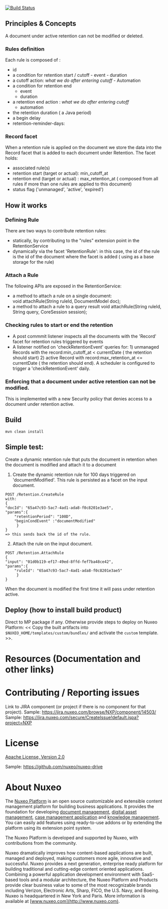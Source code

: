 [![Build Status](https://qa.nuxeo.org/jenkins/buildStatus/icon?job=Sandbox/sandbox_nuxeo-retention-master)](https://qa.nuxeo.org/jenkins/job/Sandbox/job/sandbox_nuxeo-retention-master/)

## Principles & Concepts

A document under active retention can not be modified or deleted. 

### Rules definition


Each rule is composed of :

 - id
 - a condition for retention start / cutoff
       - event
       - duration       
 - a cutoff action: *what we do after entering cutoff*
       - Automation 
 - a condition for retention end
      - event
      - duration   
 - a retention end action : *what we do after entering cutoff*
      - automation 
 - the retention duration ( a Java period)
 - a begin delay 
 - retention-reminder-days: 
  


### Record facet

When a retention rule is applied on the document we store the data into the  Record facet that is added to each document under Retention.
The facet holds:


   - associated rule(s)
   - retention start (target or actual): min_cutoff_at
   - retention end  (target or actual) : max_retention_at ( composed from all rules if more than one rules are applied to this document)
   - status flag  ('unmanaged', 'active', 'expired')



## How it works

### Defining Rule 

There are two ways to contribute retention rules:
- statically, by contributing to the "rules" extension point in the RetentionService
- dynamically via the facet 'RetentionRule': in this case, the id of the rule is the id of the document where the facet is added ( using as a base storage for the rule)

### Attach a Rule

The following APIs are exposed in the RetentionService:
- a method to attach a rule on a single document:     
void attachRule(String ruleId, DocumentModel doc);
- a method to attach a rule to a query result
void attachRule(String ruleId, String query, CoreSession session);



### Checking rules to start or end the retention

- A post commmit listener inspects all the documents with the 'Record' facet for retention rules triggered by events
- A listener notified on 'checkRetentionEvent' queries  for: 
          1) unmanaged Records with the record:min_cutoff_at < currentDate ( the retention       should start)
          2) active Record with record:max_retention_at <= currentDate ( the retention should end).
       A scheduler is configured to trigger a 'checkRetentionEvent' daily. 

### Enforcing that a document under active retention can not be modified.

This is implemented with a new Security policy that denies access to a document under retention active.


## Build

    mvn clean install


## Simple test:
Create a dynamic retention rule that puts the document in retention when the document is modified and attach it to a document

1. Create the dynamic retention rule for 100 days triggered on 'documentModified'.
This rule is persisted as a facet on the input document.
```
POST /Retention.CreateRule
with:
{
"docId": "65a47c93-5ac7-4ad1-ada8-f0c8201e3ae5", 
"params":{
	"retentionPeriod": "100D",
	"beginCondEvent" :"documentModified"
     }
}
=> this sends back the id of the rule.
```
2. Attach the rule on the input document.
```
POST /Retention.AttachRule
{
"input": "01d0b119-ef17-49ed-8ffd-fef7ba48ce42", 
"params":{
	"ruleId": "65a47c93-5ac7-4ad1-ada8-f0c8201e3ae5"
     }
}
```
When the document is modified the first time it will pass under retention active.



## Deploy (how to install build product)

Direct to MP package if any. Otherwise provide steps to deploy on Nuxeo Platform: << Copy the built artifacts into `$NUXEO_HOME/templates/custom/bundles/` and activate the `custom` template. >>.

# Resources (Documentation and other links)

# Contributing / Reporting issues

Link to JIRA component (or project if there is no component for that project).
Sample: https://jira.nuxeo.com/browse/NXP/component/14503/
Sample: https://jira.nuxeo.com/secure/CreateIssue!default.jspa?project=NXP

# License

[Apache License, Version 2.0](http://www.apache.org/licenses/LICENSE-2.0.html)

Sample: https://github.com/nuxeo/nuxeo-drive

# About Nuxeo

The [Nuxeo Platform](http://www.nuxeo.com/products/content-management-platform/) is an open source customizable and extensible content management platform for building business applications. It provides the foundation for developing [document management](http://www.nuxeo.com/solutions/document-management/), [digital asset management](http://www.nuxeo.com/solutions/digital-asset-management/), [case management application](http://www.nuxeo.com/solutions/case-management/) and [knowledge management](http://www.nuxeo.com/solutions/advanced-knowledge-base/). You can easily add features using ready-to-use addons or by extending the platform using its extension point system.

The Nuxeo Platform is developed and supported by Nuxeo, with contributions from the community.

Nuxeo dramatically improves how content-based applications are built, managed and deployed, making customers more agile, innovative and successful. Nuxeo provides a next generation, enterprise ready platform for building traditional and cutting-edge content oriented applications. Combining a powerful application development environment with
SaaS-based tools and a modular architecture, the Nuxeo Platform and Products provide clear business value to some of the most recognizable brands including Verizon, Electronic Arts, Sharp, FICO, the U.S. Navy, and Boeing. Nuxeo is headquartered in New York and Paris.
More information is available at [www.nuxeo.com](http://www.nuxeo.com).
